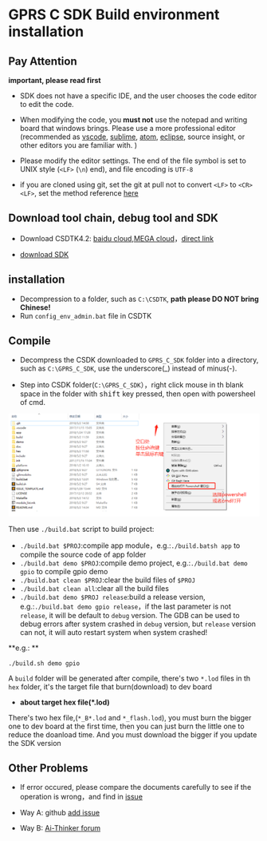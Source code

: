 GPRS C SDK Build environment installation
====

## Pay Attention

**important, please read first**

* SDK does not have a specific IDE, and the user chooses the code editor to edit the code.

* When modifying the code, you **must not** use the notepad and writing board that windows brings. Please use a more professional editor (recommended as [vscode](https://code.visualstudio.com/), [sublime](https://www.sublimetext.com/), [atom](https://atom.io/), [eclipse](http://www.eclipse.org/downloads/packages/eclipse-ide-cc-developers/oxygen2), source insight, or other editors you are familiar with. )

* Please modify the editor settings. The end of the file symbol is set to UNIX style (`<LF>` (`\n`) end), and file encoding is `UTF-8`

* if you are cloned using git, set the git at pull not to convert `<LF>` to `<CR><LF>`, set the method reference [here](https://www.jianshu.com/p/305a138883d4)

## Download tool chain, debug tool and SDK

* Download CSDTK4.2: [baidu cloud](https://pan.baidu.com/s/1Oa5tvWW2Flfl5UJITk980g),[MEGA cloud](https://mega.nz/#!uGYkhLgC!EYkCkc1TeIVGHPTqQAST4VIofUIUxnGLhHgCet-NBrU)，[direct link](http://test.ai-thinker.com/csdk/CSDTK42.7z)

* [download SDK](https://github.com/Ai-Thinker-Open/GPRS_C_SDK/releases)

## installation

* Decompression to a folder, such as `C:\CSDTK`, **path please DO NOT bring Chinese!**
* Run `config_env_admin.bat` file in CSDTK


## Compile

* Decompress the CSDK downloaded to `GPRS_C_SDK` folder into a directory, such as `C:\GPRS_C_SDK`, use the underscore(_) instead of minus(-).

* Step into CSDK folder(`C:\GPRS_C_SDK`），right click mouse in th blank space in the folder with <kbd>shift</kbd> key pressed, then open with powersheel of cmd.

![](/assets/open_with_cmd.png)

Then use `./build.bat` script to build project:
  * `./build.bat $PROJ`:compile app module，e.g.:`./build.batsh app` to compile the source code of app folder
  * `./build.bat demo $PROJ`:compile demo project, e.g.:`./build.bat demo gpio` to compile gpio demo
  * `./build.bat clean $PROJ`:clear the build files of `$PROJ`
  * `./build.bat clean all`:clear all the build files
  * `./build.bat demo $PROJ release`:build a release version, e.g.:`./build.bat demo gpio release`，if the last parameter is not `release`, it will be default to `debug` version. The GDB can be used to debug errors after system crashed in `debug` version, but `release` version can not, it will auto restart system when system crashed!

**e.g.: **
```
./build.sh demo gpio
```
A `build` folder will be generated after compile, there's two `*.lod` files in th `hex` folder, it's the target file that burn(download) to dev board

* **about target hex file(*.lod)** 

There's two hex file,(`*_B*.lod` and `*_flash.lod`), you must burn the bigger one to dev board at the first time, then you can just burn the little one to reduce the doanload time. And you must download the bigger if you update the SDK version


## Other Problems

* If error occured, please compare the documents carefully to see if the operation is wrong，and find in [issue](https://github.com/Ai-Thinker-Open/GPRS_C_SDK/issues?utf8=%E2%9C%93&q=)

* Way A: github [add issue](https://github.com/Ai-Thinker-Open/GPRS-C-SDK/issues/new)

* Way B: [Ai-Thinker forum](http://bbs.ai-thinker.com/forum.php?mod=forumdisplay&fid=37)


